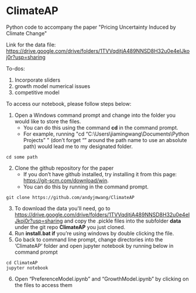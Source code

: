 # ClimateAP
Python code to accompany the paper "Pricing Uncertainty Induced by Climate Change" 

Link for the data file: https://drive.google.com/drive/folders/1TVVqditjA489NNSD8H32u0e4eIJkoj0r?usp=sharing

To-dos:
1. Incorporate sliders
2. growth model numerical issues
3. competitive model

To access our notebook, please follow steps below:
1.	Open a Windows command prompt and change into the folder you would like to store the files. 
    - You can do this using the command __cd__ in the command prompt.    
    - For example, running "cd “C:\Users\jiamingwang\Documents\Python Projects” " (don’t forget “” around the path name to use an absolute path) would lead me to my designated folder.
```
cd some path
```
2.	Clone the github repository for the paper 
    - If you don’t have github installed, try installing it from this page: https://git-scm.com/download/win.
    - You can do this by running in the command prompt. 
```
git clone https://github.com/andyjmwang/ClimateAP
```
3.	To download the data you'll need, go to https://drive.google.com/drive/folders/1TVVqditjA489NNSD8H32u0e4eIJkoj0r?usp=sharing and copy the .pickle files into the subfolder __data__ under the git repo __ClimateAP__ you just cloned.
4.	Run __install.bat if__ you’re using windows by double clicking the file.
5.	Go back to command line prompt, change directories into the ‘ClimateAP’ folder and open jupyter notebook by running below in command prompt
```
cd ClimateAP
jupyter notebook
```
6.	Open “PreferenceModel.ipynb” and “GrowthModel.ipynb” by clicking on the files to access them

